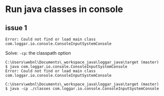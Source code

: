 # Run java classes in console

## issue 1

```
Error: Could not find or load main class com.loggar.io.console.ConsoleInputSystemConsole
```

Solve: `-cp`: the classpath option

```
C:\Users\webnl\Documents\_workspace_java\loggar_java\target (master)
$ java com.loggar.io.console.ConsoleInputSystemConsole
Error: Could not find or load main class com.loggar.io.console.ConsoleInputSystemConsole

C:\Users\webnl\Documents\_workspace_java\loggar_java\target (master)
$ java -cp ./classes com.loggar.io.console.ConsoleInputSystemConsole
```